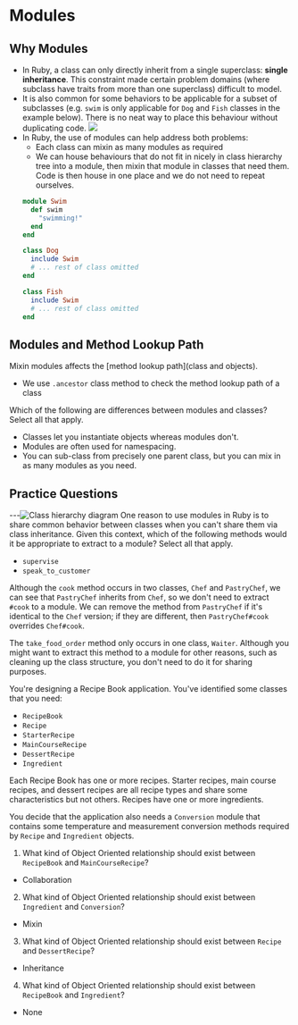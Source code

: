 # Modules

## Why Modules
- In Ruby, a class can only directly inherit from a single superclass: **single inheritance**. This constraint made certain problem domains (where subclass have traits from more than one superclass) difficult to model.
- It is also common for some behaviors to be applicable for a subset of subclasses (e.g. `swim` is only applicable for `Dog` and `Fish` classes in the example below). There is no neat way to place this behaviour without duplicating code.
![](https://d1b1wr57ag5rdp.cloudfront.net/images/oop/lesson2/module_class_hierarchy.png)
- In Ruby, the use of modules can help address both problems:
	- Each class can mixin as many modules as required
	- We can house behaviours that do not fit in nicely in class hierarchy tree into a module, then mixin that module in classes that need them. Code is then house in one place and we do not need to repeat ourselves.
	```ruby
	module Swim
	  def swim
		"swimming!"
	  end
	end

	class Dog
	  include Swim
	  # ... rest of class omitted
	end

	class Fish
	  include Swim
	  # ... rest of class omitted
	end
	```

## Modules and Method Lookup Path
Mixin modules affects the [method lookup path](class and objects).


- We use `.ancestor` class method to check the method lookup path of a class

Which of the following are differences between modules and classes? Select all that apply.
- Classes let you instantiate objects whereas modules don't.
- Modules are often used for namespacing.
- You can sub-class from precisely one parent class, but you can mix in as many modules as you need.


## Practice Questions
---![Class hierarchy diagram](https://d1b1wr57ag5rdp.cloudfront.net/images/quizzes/restaurant-hierarchy.png "Restaurant Staff Class Hierarchy")
One reason to use modules in Ruby is to share common behavior between classes when you can't share them via class inheritance. Given this context, which of the following methods would it be appropriate to extract to a module? Select all that apply.
- `supervise`
- `speak_to_customer`

Although the `cook` method occurs in two classes, `Chef` and `PastryChef`, we can see that `PastryChef` inherits from `Chef`, so we don't need to extract `#cook` to a module. We can remove the method from `PastryChef` if it's identical to the `Chef` version; if they are different, then `PastryChef#cook` overrides `Chef#cook`.

The `take_food_order` method only occurs in one class, `Waiter`. Although you might want to extract this method to a module for other reasons, such as cleaning up the class structure, you don't need to do it for sharing purposes.


You're designing a Recipe Book application. You've identified some classes that you need:

-   `RecipeBook`
-   `Recipe`
-   `StarterRecipe`
-   `MainCourseRecipe`
-   `DessertRecipe`
-   `Ingredient`

Each Recipe Book has one or more recipes. Starter recipes, main course recipes, and dessert recipes are all recipe types and share some characteristics but not others. Recipes have one or more ingredients.

You decide that the application also needs a `Conversion` module that contains some temperature and measurement conversion methods required by `Recipe` and `Ingredient` objects.


1. What kind of Object Oriented relationship should exist between `RecipeBook` and `MainCourseRecipe`?
- Collaboration

2. What kind of Object Oriented relationship should exist between `Ingredient` and `Conversion`?
- Mixin

3. What kind of Object Oriented relationship should exist between `Recipe` and `DessertRecipe`?
- Inheritance

4. What kind of Object Oriented relationship should exist between `RecipeBook` and `Ingredient`?
- None




